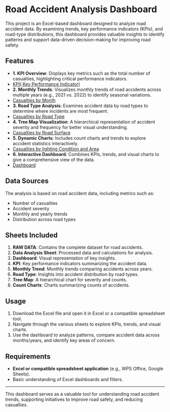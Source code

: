 # Road Accident Analysis Dashboard
This project is an Excel-based dashboard designed to analyze road accident data. By examining trends, key performance indicators (KPIs), and road-type distributions, this dashboard provides valuable insights to identify patterns and support data-driven decision-making for improving road safety.

## Features

- **1. KPI Overview**: Displays key metrics such as the total number of casualties, highlighting critical performance indicators.
- [KPI( Key Performance Indicator)](https://github.com/Analysit-vaibhav/Excel-Road-Accident-Analysis/blob/ed409d0f1b5a036d3a08e019bb68c914131cd69a/KPI.pdf)
- **2. Monthly Trends**: Visualizes monthly trends of road accidents across multiple years (e.g., 2021 vs. 2022) to identify seasonal variations.
- [Casualties by Month](https://github.com/Analysit-vaibhav/Excel-Road-Accident-Analysis/blob/ed409d0f1b5a036d3a08e019bb68c914131cd69a/Monthly%20Trend.pdf)
- **3. Road Type Analysis**: Examines accident data by road types to determine where incidents are most frequent.
- [Casualties by Road Type](https://github.com/Analysit-vaibhav/Excel-Road-Accident-Analysis/blob/ed409d0f1b5a036d3a08e019bb68c914131cd69a/Road%20Type.pdf)
- **4. Tree Map Visualization**: A hierarchical representation of accident severity and frequency for better visual understanding.
- [Casualties by Road Surface](https://github.com/Analysit-vaibhav/Excel-Road-Accident-Analysis/blob/ed409d0f1b5a036d3a08e019bb68c914131cd69a/Tree%20Map.pdf)
- **5. Dynamic Charts**: Includes count charts and trends to explore accident statistics interactively.
- [Casualties by lighting Condition and Area](https://github.com/Analysit-vaibhav/Excel-Road-Accident-Analysis/blob/ed409d0f1b5a036d3a08e019bb68c914131cd69a/count%2Cdonat%20chart.pdf)
- **6. Interactive Dashboard**: Combines KPIs, trends, and visual charts to give a comprehensive view of the data.
- [Dashboard](https://github.com/Analysit-vaibhav/Excel-Road-Accident-Analysis/blob/ed409d0f1b5a036d3a08e019bb68c914131cd69a/Dashboard%20pdf.pdf)

## Data Sources

The analysis is based on road accident data, including metrics such as:
- Number of casualties
- Accident severity
- Monthly and yearly trends
- Distribution across road types

## Sheets Included

1. **RAW DATA**: Contains the complete dataset for road accidents.
2. **Data Analysis Sheet**: Processed data and calculations for analysis.
3. **Dashboard**: Visual representation of key insights.
4. **KPI**: Key performance indicators summarizing the accident data.
5. **Monthly Trend**: Monthly trends comparing accidents across years.
6. **Road Type**: Insights into accident distribution by road types.
7. **Tree Map**: A hierarchical chart for severity and counts.
8. **Count Charts**: Charts summarizing counts of accidents.

## Usage

1. Download the Excel file and open it in Excel or a compatible spreadsheet tool.
2. Navigate through the various sheets to explore KPIs, trends, and visual charts.
3. Use the dashboard to analyze patterns, compare accident data across months/years, and identify key areas of concern.

## Requirements

- **Excel or compatible spreadsheet application** (e.g., WPS Office, Google Sheets).
- Basic understanding of Excel dashboards and filters.

---

This dashboard serves as a valuable tool for understanding road accident trends, supporting initiatives to improve road safety, and reducing casualties.

